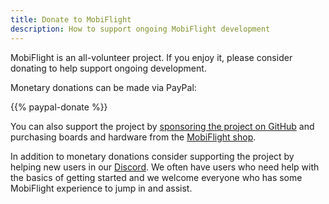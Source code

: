 ```yaml
---
title: Donate to MobiFlight
description: How to support ongoing MobiFlight development
---
```


MobiFlight is an all-volunteer project. If you enjoy it, please consider donating to help support ongoing development.

Monetary donations can be made via PayPal:

{{% paypal-donate %}}

You can also support the project by [sponsoring the project on GitHub](https://github.com/sponsors/MobiFlight) and purchasing boards and hardware from the [MobiFlight shop](https://shop.mobiflight.com/).

In addition to monetary donations consider supporting the project by helping new users in our [Discord](https://discord.gg/yUaBqMbz). We often have users who need help with the basics of getting started and we welcome everyone who has some MobiFlight experience to jump in and assist.

